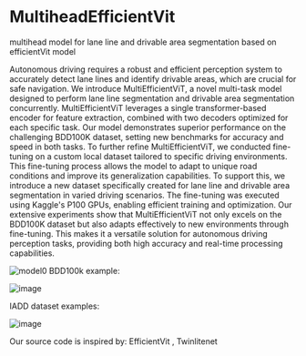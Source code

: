 # MultiheadEfficientVit
multihead model for lane line and drivable area segmentation based on efficientVit model

Autonomous driving requires a robust and efficient perception system to accurately detect lane lines and identify drivable areas, which are crucial for safe navigation. We introduce MultiEfficientViT, a novel multi-task model designed to perform lane line segmentation and drivable area segmentation concurrently. MultiEfficientViT leverages a single transformer-based encoder for feature extraction, combined with two decoders optimized for each specific task. Our model demonstrates superior performance on the challenging BDD100K dataset, setting new benchmarks for accuracy and speed in both tasks.
To further refine MultiEfficientViT, we conducted fine-tuning on a custom local dataset tailored to specific driving environments. This fine-tuning process allows the model to adapt to unique road conditions and improve its generalization capabilities. To support this, we introduce a new dataset specifically created for lane line and drivable area segmentation in varied driving scenarios. The fine-tuning was executed using Kaggle's P100 GPUs, enabling efficient training and optimization.
Our extensive experiments show that MultiEfficientViT not only excels on the BDD100K dataset but also adapts effectively to new environments through fine-tuning. This makes it a versatile solution for autonomous driving perception tasks, providing both high accuracy and real-time processing capabilities. 

![model0](https://github.com/user-attachments/assets/cae28173-a8a2-41e0-9741-de974363788e)
BDD100k example:

![image](https://github.com/user-attachments/assets/8d65e6a7-433b-4e80-addf-5ce90dfdeb75)

IADD dataset examples:

![image](https://github.com/user-attachments/assets/5696f490-ee84-426d-a3bb-1bcdf19c7c19)

Our source code is inspired by: EfficientVit , Twinlitenet
